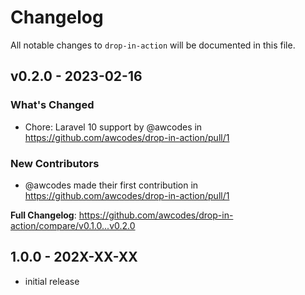# Changelog

All notable changes to `drop-in-action` will be documented in this file.

## v0.2.0 - 2023-02-16

### What's Changed

- Chore: Laravel 10 support by @awcodes in https://github.com/awcodes/drop-in-action/pull/1

### New Contributors

- @awcodes made their first contribution in https://github.com/awcodes/drop-in-action/pull/1

**Full Changelog**: https://github.com/awcodes/drop-in-action/compare/v0.1.0...v0.2.0

## 1.0.0 - 202X-XX-XX

- initial release
